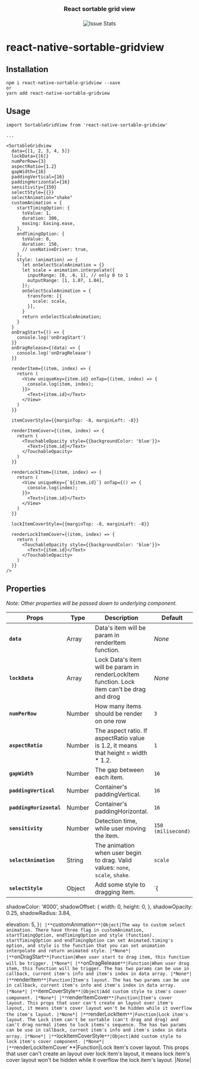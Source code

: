 <h3 align="center" style="margin-bottom: 21px;">
  React sortable grid view
</h3>

<p align="center">
  <img alt="Issue Stats" src="http://i.giphy.com/gcB8YYVtL2BsA.gif">
</p>

# react-native-sortable-gridview

## Installation

```
npm i react-native-sortable-gridview --save
or
yarn add react-native-sortable-gridview
```

## Usage

```
import SortableGridView from 'react-native-sortable-gridview'

...

<SortableGridview
  data={[1, 2, 3, 4, 5]}
  lockData={[6]}
  numPerRow={3}
  aspectRatio={1.2}
  gapWidth={16}
  paddingVertical={16}
  paddingHorizontal={16}
  sensitivity={150}
  selectStyle={{}}
  selectAnimation="shake"
  customAnimation = {
    startTimingOption: {
      toValue: 1,
      duration: 300,
      easing: Easing.ease,
    },
    endTimingOption: {
      toValue: 0,
      duration: 150,
      // useNativeDriver: true,
    },
    style: (animation) => {
      let onSelectScaleAnimation = {}
      let scale = animation.interpolate({
        inputRange: [0, .6, 1], // only 0 to 1
        outputRange: [1, 1.07, 1.04],
      });
      onSelectScaleAnimation = {
        transform: [{
          scale: scale,
        }],
      }
      return onSelectScaleAnimation;
    }
  }
  onDragStart={() => {
    console.log('onDragStart')
  }}
  onDragRelease={(data) => {
    console.log('onDragRelease')
  }}

  renderItem={(item, index) => {
    return (
      <View uniqueKey={item.id} onTap={(item, index) => {
        console.log(item, index);
      }}>
        <Text>{item.id}</Text>
      </View>
    )
  }}

  itemCoverStyle={{marginTop: -8, marginLeft: -8}}

  renderItemCover={(item, index) => {
    return (
      <TouchableOpacity style={{backgroundColor: 'blue'}}>
        <Text>{item.id}</Text>
      </TouchableOpacity>
    )
  }}

  renderLockItem={(item, index) => {
    return (
      <View uniqueKey={`${item.id}`} onTap={() => {
        console.log(index);
      }}>
        <Text>{item.id}</Text>
      </View>
    )
  }}

  lockItemCoverStyle={{marginTop: -8, marginLeft: -8}}

  renderLockItemCover={(item, index) => {
    return (
      <TouchableOpacity style={{backgroundColor: 'blue'}}>
        <Text>{item.id}</Text>
      </TouchableOpacity>
    )
  }}
/>

```

## Properties
*Note: Other properties will be passed down to underlying component.*

| Props | Type | Description | Default |
|---|---|---|---|
|**`data`**|Array|Data's item will be param in renderItem function.|*None*|
|**`lockData`**|Array|Lock Data's item will be param in renderLockItem function. Lock item can't be drag and drog |*None*|
|**`numPerRow`**|Number|How many items should be render on one row |`3`|
|**`aspectRatio`**|Number|The aspect ratio. If aspectRatio value is 1.2, it means that height = width * 1.2. |`1`|
|**`gapWidth`**|Number|The gap between each item. |`16`|
|**`paddingVertical`**|Number|Container's paddingVertical. |`16`|
|**`paddingHorizontal`**|Number|Container's paddingHorizontal. |`16`|
|**`sensitivity`**|Number|Detection time, while user moving the item.  |`150 (milisecond)`|
|**`selectAnimation`**|String|The animation when user begin to drag. Valid values: `none`, `scale`, `shake`.  |`scale`|
|**`selectStyle`**|Object|Add some style to dragging item. |`{
  shadowColor: '#000',
  shadowOffset: {
    width: 0,
    height: 0,
  },
  shadowOpacity: 0.25,
  shadowRadius: 3.84,

  elevation: 5,
}`|
|**`customAnimation`**|Object|The way to custom select animation. There have three flag in customAnimation, startTimingOption, endTimingOption and style (function). startTimingOption and endTimingOption can set Animated.timing's option, and style is the function that you can set animation interpolate and return animated style. |*None*|
|**`onDragStart`**|Function|When user start to drag item, this function will be trigger. |*None*|
|**`onDragRelease`**|Function|When user drog item, this function will be trigger. The has two params can be use in callback, current item's info and item's index in data array. |*None*|
|**`renderItem`**|Function|Item's layout. The has two params can be use in callback, current item's info and item's index in data array. |*None*|
|**`itemCoverStyle`**|Object|Add custom style to item's cover component. |*None*|
|**`renderItemCover`**|Function|Item's cover layout. This props that user can't create an layout over item's layout, it means item's cover layout won't be hidden while it overflow the item's layout. |*None*|
|**`renderLockItem`**|Function|Lock item's layout. The Lock item can't be sortable (can't drag and drog) and can't drag normal items to lock items's sequence. The has two params can be use in callback, current item's info and item's index in data array. |*None*|
|**`lockItemCoverStyle`**|Object|Add custom style to lock item's cover component. |*None*|
|**`renderLockItemCover`**|Function|Lock item's cover layout. This props that user can't create an layout over lock item's layout, it means lock item's cover layout won't be hidden while it overflow the lock item's layout.  |*None*|
